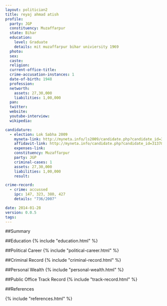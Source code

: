 ```yaml
---
layout: politician2
title: reyaj ahmad atish
profile: 
  party: JGP
  constituency: Muzaffarpur
  state: Bihar
  education: 
    level: Graduate
    details: mit muzaffarpur bihar univiersity 1969
  photo: 
  sex: 
  caste: 
  religion: 
  current-office-title: 
  crime-accusation-instances: 1
  date-of-birth: 1948
  profession: 
  networth: 
    assets: 27,30,000
    liabilities: 1,00,000
  pan: 
  twitter: 
  website: 
  youtube-interview: 
  wikipedia: 

candidature: 
  - election: Lok Sabha 2009
    myneta-link: http://myneta.info/ls2009/candidate.php?candidate_id=3137
    affidavit-link: http://myneta.info/candidate.php?candidate_id=3137&scan=original
    expenses-link: 
    constituency: Muzaffarpur 
    party: JGP
    criminal-cases: 1
    assets: 27,30,000
    liabilities: 1,00,000
    result:  

crime-record: 
  - crime: accussed
    ipc: 147, 323, 380, 427
    details: "736/2007" 

date: 2014-01-28
version: 0.0.5
tags: 
---
```

##Summary


##Education
{% include "education.html" %}


##Political Career
{% include "political-career.html" %}


##Criminal Record
{% include "criminal-record.html" %}


##Personal Wealth
{% include "personal-wealth.html" %}


##Public Office Track Record
{% include "track-record.html" %}


##References


{% include "references.html" %}